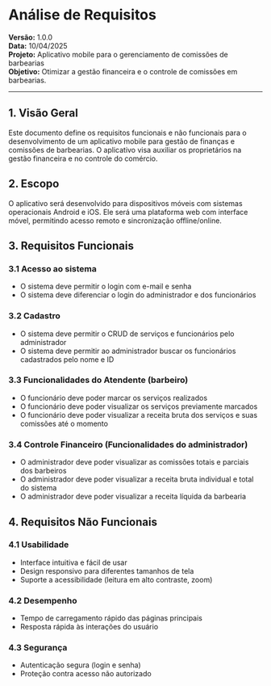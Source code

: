 # Análise de Requisitos  
**Versão:** 1.0.0  
**Data:** 10/04/2025  
**Projeto:** Aplicativo mobile para o gerenciamento de comissões de barbearias  
**Objetivo:** Otimizar a gestão financeira e o controle de comissões em barbearias.

---

## 1. Visão Geral  
Este documento define os requisitos funcionais e não funcionais para o desenvolvimento de um aplicativo mobile para gestão de finanças e comissões de barbearias. O aplicativo visa auxiliar os proprietários na gestão financeira e no controle do comércio.

## 2. Escopo  
O aplicativo será desenvolvido para dispositivos móveis com sistemas operacionais Android e iOS. Ele será uma plataforma web com interface móvel, permitindo acesso remoto e sincronização offline/online.

## 3. Requisitos Funcionais

### 3.1 Acesso ao sistema
- O sistema deve permitir o login com e-mail e senha  
- O sistema deve diferenciar o login do administrador e dos funcionários  

### 3.2 Cadastro
- O sistema deve permitir o CRUD de serviços e funcionários pelo administrador  
- O sistema deve permitir ao administrador buscar os funcionários cadastrados pelo nome e ID  

### 3.3 Funcionalidades do Atendente (barbeiro)
- O funcionário deve poder marcar os serviços realizados  
- O funcionário deve poder visualizar os serviços previamente marcados  
- O funcionário deve poder visualizar a receita bruta dos serviços e suas comissões até o momento  

### 3.4 Controle Financeiro (Funcionalidades do administrador)
- O administrador deve poder visualizar as comissões totais e parciais dos barbeiros  
- O administrador deve poder visualizar a receita bruta individual e total do sistema  
- O administrador deve poder visualizar a receita líquida da barbearia  

## 4. Requisitos Não Funcionais

### 4.1 Usabilidade
- Interface intuitiva e fácil de usar  
- Design responsivo para diferentes tamanhos de tela  
- Suporte a acessibilidade (leitura em alto contraste, zoom)  

### 4.2 Desempenho
- Tempo de carregamento rápido das páginas principais  
- Resposta rápida às interações do usuário  

### 4.3 Segurança
- Autenticação segura (login e senha)  
- Proteção contra acesso não autorizado  
